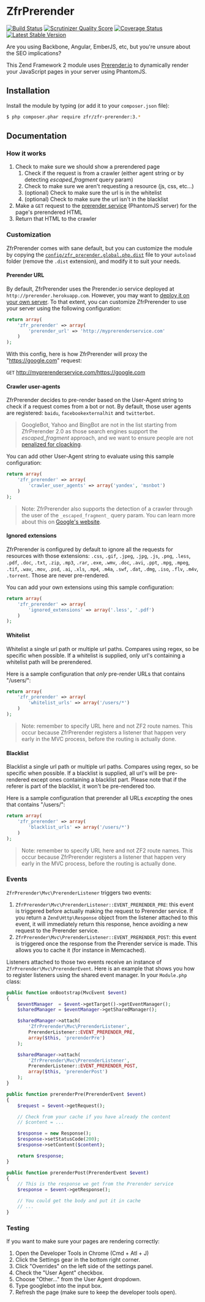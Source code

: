 # ZfrPrerender

[![Build Status](https://travis-ci.org/zf-fr/zfr-prerender.png?branch=master)](https://travis-ci.org/zf-fr/zfr-prerender)
[![Scrutinizer Quality Score](https://scrutinizer-ci.com/g/zf-fr/zfr-prerender/badges/quality-score.png?s=fd78ed5f6dab14beef3884ef3073fd0ce49e2ac5)](https://scrutinizer-ci.com/g/zf-fr/zfr-prerender/)
[![Coverage Status](https://coveralls.io/repos/zf-fr/zfr-prerender/badge.png)](https://coveralls.io/r/zf-fr/zfr-prerender)
[![Latest Stable Version](https://poser.pugx.org/zfr/zfr-prerender/v/stable.png)](https://packagist.org/packages/zfr/zfr-prerender)

Are you using Backbone, Angular, EmberJS, etc, but you're unsure about the SEO implications?

This Zend Framework 2 module uses [Prerender.io](http://www.prerender.io) to dynamically render your JavaScript
pages in your server using PhantomJS.

## Installation

Install the module by typing (or add it to your `composer.json` file):

```sh
$ php composer.phar require zfr/zfr-prerender:3.*
```

## Documentation

### How it works

1. Check to make sure we should show a prerendered page
	1. Check if the request is from a crawler (either agent string or by detecting _escaped_fragment_ query param)
	2. Check to make sure we aren't requesting a resource (js, css, etc...)
	3. (optional) Check to make sure the url is in the whitelist
	4. (optional) Check to make sure the url isn't in the blacklist
2. Make a `GET` request to the [prerender service](https://github.com/collectiveip/prerender) (PhantomJS server) for
the page's prerendered HTML
3. Return that HTML to the crawler

### Customization

ZfrPrerender comes with sane default, but you can customize the module by copying the
[`config/zfr_prerender.global.php.dist`](config/zfr_prerender.global.php.dist) file to your `autoload` folder
(remove the `.dist` extension), and modify it to suit your needs.

#### Prerender URL

By default, ZfrPrerender uses the Prerender.io service deployed at `http://prerender.herokuapp.com`. However, you
may want to [deploy it on your own server](https://github.com/collectiveip/prerender#deploying-your-own). To that
extent, you can customize ZfrPrerender to use your server using the following configuration:

```php
return array(
    'zfr_prerender' => array(
        'prerender_url' => 'http://myprerenderservice.com'
    )
);
```

With this config, here is how ZfrPrerender will proxy the "https://google.com" request:

`GET` http://myprerenderservice.com/https://google.com

#### Crawler user-agents

ZfrPrerender decides to pre-render based on the User-Agent string to check if a request comes from a bot or not. By
default, those user agents are registered: `baidu`, `facebookexternalhit` and `twitterbot`.

> GoogleBot, Yahoo and BingBot are not in the list starting from ZfrPrerender 2.0 as those search engines support
the _escaped_fragment_ approach, and we want to ensure people are not [penalized for cloacking](http://fr.wikipedia.org/wiki/Cloaking).

You can add other User-Agent string to evaluate using this sample configuration:

```php
return array(
    'zfr_prerender' => array(
        'crawler_user_agents' => array('yandex', 'msnbot')
    )
);
```

> Note: ZfrPrerender also supports the detection of a crawler through the user of the `_escaped_fragment_` query
param. You can learn more about this on [Google's website](https://developers.google.com/webmasters/ajax-crawling/docs/getting-started).

#### Ignored extensions

ZfrPrerender is configured by default to ignore all the requests for resources with those extensions: `.css`,
`.gif`, `.jpeg`, `.jpg`, `.js`, `.png`, `.less`, `.pdf`, `.doc`, `.txt`, `.zip`, `.mp3`, `.rar`, `.exe`, `.wmv`,
`.doc`, `.avi`, `.ppt`, `.mpg`, `.mpeg`, `.tif`, `.wav`, `.mov`, `.psd`, `.ai`, `.xls`, `.mp4`, `.m4a`, `.swf`,
`.dat`, `.dmg`, `.iso`, `.flv`, `.m4v`, `.torrent`. Those are never pre-rendered.

You can add your own extensions using this sample configuration:

```php
return array(
    'zfr_prerender' => array(
        'ignored_extensions' => array('.less', '.pdf')
    )
);
```

#### Whitelist

Whitelist a single url path or multiple url paths. Compares using regex, so be specific when possible. If a whitelist
is supplied, only url's containing a whitelist path will be prerendered.

Here is a sample configuration that *only* pre-render URLs that contains "/users/":

```php
return array(
    'zfr_prerender' => array(
        'whitelist_urls' => array('/users/*')
    )
);
```

> Note: remember to specify URL here and not ZF2 route names. This occur because ZfrPrerender registers a listener
that happen very early in the MVC process, before the routing is actually done.

#### Blacklist

Blacklist a single url path or multiple url paths. Compares using regex, so be specific when possible. If a blacklist
is supplied, all url's will be pre-rendered except ones containing a blacklist part. Please note that if the referer
is part of the blacklist, it won't be pre-rendered too.

Here is a sample configuration that prerender all URLs *excepting* the ones that contains "/users/":

```php
return array(
    'zfr_prerender' => array(
        'blacklist_urls' => array('/users/*')
    )
);
```

> Note: remember to specify URL here and not ZF2 route names. This occur because ZfrPrerender registers a listener
that happen very early in the MVC process, before the routing is actually done.

### Events

`ZfrPrerender\Mvc\PrerenderListener` triggers two events:

1. `ZfrPrerender\Mvc\PrerenderListener::EVENT_PRERENDER_PRE`: this event is triggered before actually making the
request to Prerender service. If you return a `Zend\Http\Response` object from the listener attached to this event,
it will immediately return this response, hence avoiding a new request to the Prerender service.
2. `ZfrPrerender\Mvc\PrerenderListener::EVENT_PRERENDER_POST`: this event is triggered once the response from the
Prerender service is made. This allows you to cache it (for instance in Memcached).

Listeners attached to those two events receive an instance of `ZfrPrerender\Mvc\PrerenderEvent`. Here is an example
that shows you how to register listeners using the shared event manager. In your `Module.php` class:

```php
public function onBootstrap(MvcEvent $event)
{
    $eventManager  = $event->getTarget()->getEventManager();
    $sharedManager = $eventManager->getSharedManager();

    $sharedManager->attach(
        'ZfrPrerender\Mvc\PrerenderListener',
        PrerenderListener::EVENT_PRERENDER_PRE,
        array($this, 'prerenderPre')
    );

    $sharedManager->attach(
        'ZfrPrerender\Mvc\PrerenderListener',
        PrerenderListener::EVENT_PRERENDER_POST,
        array($this, 'prerenderPost')
    );
}

public function prerenderPre(PrerenderEvent $event)
{
    $request = $event->getRequest();

    // Check from your cache if you have already the content
    // $content = ...

    $response = new Response();
    $response->setStatusCode(200);
    $response->setContent($content);

    return $response;
}

public function prerenderPost(PrerenderEvent $event)
{
    // This is the response we get from the Prerender service
    $response = $event->getResponse();

    // You could get the body and put it in cache
    // ...
}
```

### Testing

If you want to make sure your pages are rendering correctly:

1. Open the Developer Tools in Chrome (Cmd + Atl + J)
2. Click the Settings gear in the bottom right corner.
3. Click "Overrides" on the left side of the settings panel.
4. Check the "User Agent" checkbox.
5. Choose "Other..." from the User Agent dropdown.
6. Type googlebot into the input box.
7. Refresh the page (make sure to keep the developer tools open).
